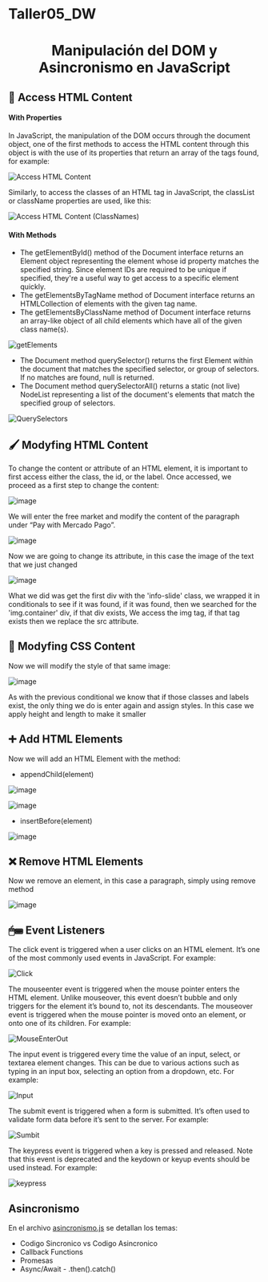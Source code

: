# Taller05_DW
<h1 align="center">Manipulación del DOM y Asincronismo en JavaScript</h1>

## 🛒 Access HTML Content

#### With Properties

In JavaScript, the manipulation of the DOM occurs through the document object, one of the first methods to access the HTML content through this object is with the use of its properties that return an array of the tags found, for example:

![Access HTML Content](https://github.com/JohnMata0427/Laboratorio-05/assets/150484680/54b6d293-7c0e-473c-9321-a00ce4ff1e8f)

Similarly, to access the classes of an HTML tag in JavaScript, the classList or className properties are used, like this:

![Access HTML Content (ClassNames)](https://github.com/JohnMata0427/Laboratorio-05/assets/150484680/d0129a9f-403d-4f00-935a-6cf8f5e1f31f)

#### With Methods

- The getElementById() method of the Document interface returns an Element object representing the element whose id property matches the specified string. Since element IDs are required to be unique if specified, they're a useful way to get access to a specific element quickly.
- The getElementsByTagName method of Document interface returns an HTMLCollection of elements with the given tag name.
- The getElementsByClassName method of Document interface returns an array-like object of all child elements which have all of the given class name(s).

![getElements](https://github.com/JohnMata0427/Laboratorio-05/assets/150484680/a2a694f1-c923-4f48-aba0-5863624bf2c5)

- The Document method querySelector() returns the first Element within the document that matches the specified selector, or group of selectors. If no matches are found, null is returned.
- The Document method querySelectorAll() returns a static (not live) NodeList representing a list of the document's elements that match the specified group of selectors.

![QuerySelectors](https://github.com/JohnMata0427/Laboratorio-05/assets/150484680/3458add9-a7ab-46a5-9a1a-8c3a5455ae68)

## 🖌 Modyfing HTML Content

To change the content or attribute of an HTML element, it is important to first access either the class, the id, or the label.
Once accessed, we proceed as a first step to change the content:

![image](https://github.com/JohnMata0427/Laboratorio-05/assets/150484680/a73094e7-bd77-472c-ad42-fcb4f1f85915)

We will enter the free market and modify the content of the paragraph under “Pay with Mercado Pago”.

![image](https://github.com/JohnMata0427/Laboratorio-05/assets/150484680/cc0b3b82-df61-4689-bbab-528d924743e1)

Now we are going to change its attribute, in this case the image of the text that we just changed

![image](https://github.com/JohnMata0427/Laboratorio-05/assets/150484680/d6e1faa2-8ca9-4c16-a464-5f4aa2507e6c)

What we did was get the first div with the 'info-slide' class, we wrapped it in conditionals to see if it was found, if it was found, then we searched for the 'img.container' div, if that div exists, We access the img tag, if that tag exists then we replace the src attribute.

## 🎨 Modyfing CSS Content

Now we will modify the style of that same image:

![image](https://github.com/JohnMata0427/Laboratorio-05/assets/150484680/00a85a21-3787-4134-b2c2-2bc495d46076)

As with the previous conditional we know that if those classes and labels exist, the only thing we do is enter again and assign styles. In this case we apply height and length to make it smaller

## ➕ Add HTML Elements

Now we will add an HTML Element with the method:

- appendChild(element)
 
![image](https://github.com/JohnMata0427/Laboratorio-05/assets/150484680/a7d430d4-1ad1-4af5-ac5e-b005c078104e)

![image](https://github.com/JohnMata0427/Laboratorio-05/assets/150484680/7cae71cc-df9d-4c1b-83a2-82cf925a6018)

- insertBefore(element)

![image](https://github.com/JohnMata0427/Laboratorio-05/assets/150484680/4164c44c-5e53-4cde-9c0d-552364dff76f)

## ❌ Remove HTML Elements

Now we remove an element, in this case a paragraph, simply using remove method

![image](https://github.com/JohnMata0427/Laboratorio-05/assets/150484680/736e616f-bc29-48f8-9de3-869bb5fad8a3)

## 🖱⌨ Event Listeners

The click event is triggered when a user clicks on an HTML element. It’s one of the most commonly used events in JavaScript. For example:

![Click](https://github.com/JohnMata0427/Laboratorio-05/assets/150484680/353cc6df-643a-4045-a2d5-3a708b5c2bd8)

The mouseenter event is triggered when the mouse pointer enters the HTML element. Unlike mouseover, this event doesn’t bubble and only triggers for the element it’s bound to, not its descendants. The mouseover event is triggered when the mouse pointer is moved onto an element, or onto one of its children. For example:

![MouseEnterOut](https://github.com/JohnMata0427/Laboratorio-05/assets/150484680/21517746-10da-4f46-a838-bdaea2e72123)

The input event is triggered every time the value of an input, select, or textarea element changes. This can be due to various actions such as typing in an input box, selecting an option from a dropdown, etc. For example:

![Input](https://github.com/JohnMata0427/Laboratorio-05/assets/150484680/ad408614-f2a3-4898-b1de-3f52277fdbf5)

The submit event is triggered when a form is submitted. It’s often used to validate form data before it’s sent to the server. For example:

![Sumbit](https://github.com/JohnMata0427/Laboratorio-05/assets/150484680/a9598906-8647-48a0-8149-0ccb73d0ab9d)

The keypress event is triggered when a key is pressed and released. Note that this event is deprecated and the keydown or keyup events should be used instead. For example:

![keypress](https://github.com/JohnMata0427/Laboratorio-05/assets/150484680/95faeda4-982f-440c-850c-3b04952a7d73)

## Asincronismo

En el archivo [asincronismo.js](./asincronismo.js) se detallan los temas:

- Codigo Sincronico vs Codigo Asincronico
- Callback Functions
- Promesas
- Async/Await
- .then().catch()
